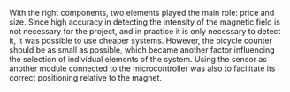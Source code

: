 With the right components, two elements played the main role: price and size. 
Since high accuracy in detecting the intensity of the magnetic field is not necessary for the project, 
and in practice it is only necessary to detect it, it was possible to use cheaper systems. However, the bicycle counter should 
be as small as possible, which became another factor influencing the selection of individual elements of the system. Using the sensor
as another module connected to the microcontroller was also to facilitate its correct positioning relative to the magnet.
